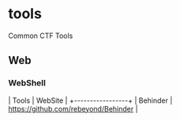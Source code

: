 # tools
Common CTF Tools


## Web

### WebShell

| Tools | WebSite |
+-----------------+
| Behinder | https://github.com/rebeyond/Behinder |
